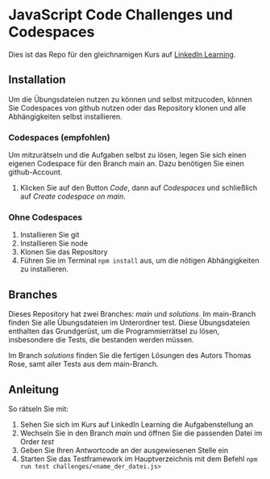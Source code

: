 # JavaScript Code Challenges und Codespaces
Dies ist das Repo für den gleichnamigen Kurs auf  [LinkedIn Learning][lil-course-url].
 
## Installation
Um die Übungsdateien nutzen zu können und selbst mitzucoden, können Sie Codespaces von github nutzen oder das Repository klonen und alle Abhängigkeiten selbst installieren.

### Codespaces (empfohlen)
Um mitzurätseln und die Aufgaben selbst zu lösen, legen Sie sich einen eigenen Codespace für den Branch main an. Dazu benötigen Sie einen github-Account.

1. Klicken Sie auf den Button *Code*, dann auf *Codespaces* und schließlich auf *Create codespace on main*.

### Ohne Codespaces
1. Installieren Sie git
2. Installieren Sie node
3. Klonen Sie das Repository
4. Führen Sie im Terminal ``npm install`` aus, um die nötigen Abhängigkeiten zu installieren.

## Branches
Dieses Repository hat zwei Branches: *main* und *solutions*. Im main-Branch finden Sie alle Übungsdateien im Unterordner test. Diese Übungsdateien enthalten das Grundgerüst, um die Programmierrätsel zu lösen, insbesondere die Tests, die bestanden werden müssen. 

Im Branch *solutions* finden Sie die fertigen Lösungen des Autors Thomas Rose, samt aller Tests aus dem main-Branch.


## Anleitung
So rätseln Sie mit:
1. Sehen Sie sich im Kurs auf LinkedIn Learning die Aufgabenstellung an
2. Wechseln Sie in den Branch *main* und öffnen Sie die passenden Datei im Order *test*
3. Geben Sie Ihren Antwortcode an der ausgewiesenen Stelle ein
4. Starten Sie das Testframework im Hauptverzeichnis mit dem Befehl ``npm run test challenges/<name_der_datei.js>``

[0]: # (Replace these placeholder URLs with actual course URLs)

[lil-course-url]: https://www.linkedin.com/learning/
[lil-thumbnail-url]: http://

